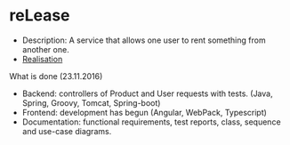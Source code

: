 # reLease
* Description: A service that allows one user to rent something from another one.
* [Realisation](https://github.com/IIpocTo/reLease)

What is done (23.11.2016)
* Backend: controllers of Product and User requests with tests. (Java, Spring, Groovy, Tomcat, Spring-boot)
* Frontend: development has begun (Angular, WebPack, Typescript)
* Documentation: functional requirements, test reports, class, sequence and use-case diagrams.
